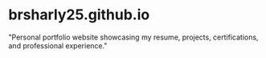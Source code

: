 # brsharly25.github.io
"Personal portfolio website showcasing my resume, projects, certifications, and professional experience."
